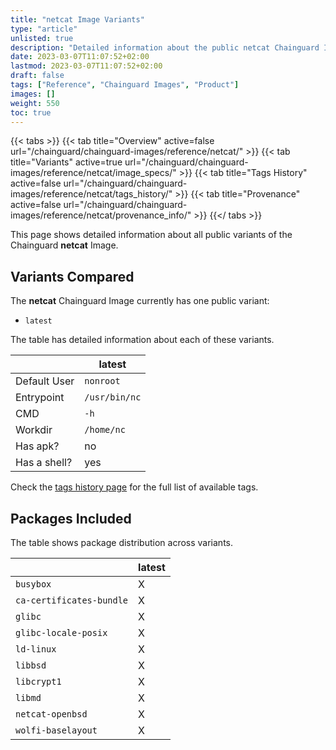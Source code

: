 ```yaml
---
title: "netcat Image Variants"
type: "article"
unlisted: true
description: "Detailed information about the public netcat Chainguard Image variants"
date: 2023-03-07T11:07:52+02:00
lastmod: 2023-03-07T11:07:52+02:00
draft: false
tags: ["Reference", "Chainguard Images", "Product"]
images: []
weight: 550
toc: true
---
```


{{< tabs >}}
{{< tab title="Overview" active=false url="/chainguard/chainguard-images/reference/netcat/" >}}
{{< tab title="Variants" active=true url="/chainguard/chainguard-images/reference/netcat/image_specs/" >}}
{{< tab title="Tags History" active=false url="/chainguard/chainguard-images/reference/netcat/tags_history/" >}}
{{< tab title="Provenance" active=false url="/chainguard/chainguard-images/reference/netcat/provenance_info/" >}}
{{</ tabs >}}

This page shows detailed information about all public variants of the Chainguard **netcat** Image.

## Variants Compared
The **netcat** Chainguard Image currently has one public variant: 

- `latest`

The table has detailed information about each of these variants.

|              | latest        |
|--------------|---------------|
| Default User | `nonroot`     |
| Entrypoint   | `/usr/bin/nc` |
| CMD          | `-h`          |
| Workdir      | `/home/nc`    |
| Has apk?     | no            |
| Has a shell? | yes           |

Check the [tags history page](/chainguard/chainguard-images/reference/netcat/tags_history/) for the full list of available tags.

## Packages Included
The table shows package distribution across variants.

|                          | latest |
|--------------------------|--------|
| `busybox`                | X      |
| `ca-certificates-bundle` | X      |
| `glibc`                  | X      |
| `glibc-locale-posix`     | X      |
| `ld-linux`               | X      |
| `libbsd`                 | X      |
| `libcrypt1`              | X      |
| `libmd`                  | X      |
| `netcat-openbsd`         | X      |
| `wolfi-baselayout`       | X      |

